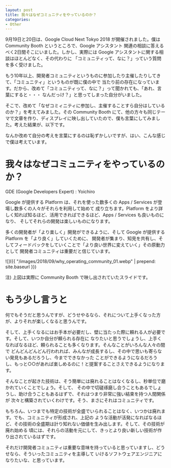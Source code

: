 ```yaml
---
layout: post
title: 我々はなぜコミュニティをやっているのか？
categories:
- Other
---
```


9月19日と20日は、Google Cloud Next Tokyo 2018 が開催されました。僕は Community Booth というところで、Google アシスタント
関連の相談に答えるべく2日間そこにいました。しかし、実際には Google アシスタントに関する相談はほとんどなく、その代わりに
「コミュニティって、なに？」っていう質問を多く受けました。

もう10年以上、開発者コミュニティというものに参加したり主催したりしてきて、「コミュニティ」というものが既に僕の中で
当たり前の存在になっています。だから、改めて「コミュニティって、なに？」って聞かれても、「あれ、言葉にすると・・・
なんだっけ？」と思ってしまった自分がいました。

そこで、改めて「なぜコミィニティに参加し、主催することすら自分はしているのか？」を考えてみました。その Community Booth
にて、他の方々も同じテーマで文章を作り、ディスプレイに映し出していたので、僕も言葉にしてみました。考えた結果が、以下です。

なんか改めて自分の考えを言葉にするのは恥ずかしいですが、はい、こんな感じで僕は考えています。

# 我々はなぜコミュニティをやっているのか？

GDE (Google Developers Expert) : Yoichiro

Google が提供する Platform は、それを使った数多くの Apps / Services が登場し数多くの人々がそれらを利用して始めて
成り立ちます。Platform をより詳しく知れば知るほど、活用できればできるほど、Apps / Services も良いものになり、
そしてそれらの開発は楽しいものになります。

多くの開発者が「より楽しく」開発ができるように、そして Google が提供するPlatform を「より良く」していくために、
開発者が集まり、知見を共有し、そしてフィードバックをしていくことで「より良い世界に変えていく」その原動力として
開発者コミュニティは重要だと信じています。

![]({{ "/images/2018/09/why_operating_community_01.webp" | prepend: site.baseurl }})

注) 上図は実際に Community Booth で映し出されていたスライドです。

# もう少し言うと

何でもそうだと思うんですが、どうせやるなら、それについて上手くなった方が、よりそれが楽しくなると思うんです。

そして、上手くなるにはお手本が必要だし、壁に当たった際に頼れる人が必要です。そして、いつか自分が頼られる存在に
なりたいと思うでしょうし、上手くなればなるほど、頼られることも多くなります。そんなことがいろんな人々の間で
どんどんどんどん行われれば、みんなが成長するし、その中で思いも寄らない発見もあるだろうし、今までできなかった
ことができるようになるだろうし、もっと○○があれば楽しめるのに！と提案することさえできるようになります。

そんなことが起きた技術は、そう簡単には廃れることはなくなるし、秒単位で磨かれていくことでしょう。そして、
その中で切磋琢磨し合うこともあるでしょうし、助け合うこともあるはずで、それはつまり非常に強い結束を持つ人間関係が
次々と構築されていくわけです。そう、まさにそれはコミュニティです。

もちろん、いつまでも特定の技術が全盛でいられることはなく、いつかは廃れます。でも、コミュニティが形成され、上記の
ような活動が活発になればなるほど、その技術の全盛期は計り知れない価値を生み出します。そして、その技術が廃れ始める
頃には、それらの活動を元にして、きっとより良い新しい技術が作り出されているはずです。

それだけ開発者コミュニティは重要な意味を持っていると思っていますし、どうせなら、そういったコミュニティを主導して
いけるソフトウェアエンジニアになりたいな、と思っています。
